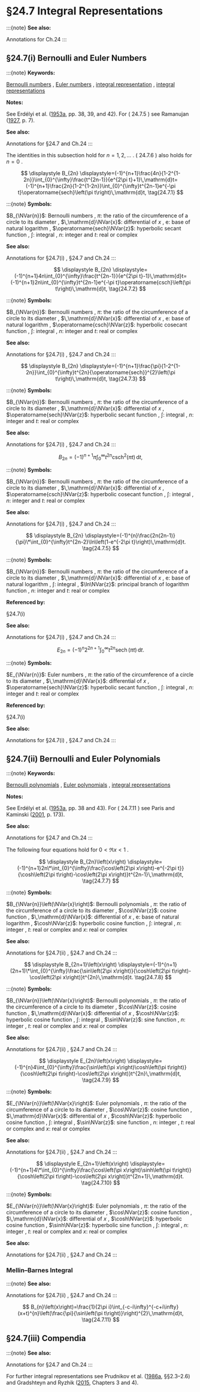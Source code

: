 # §24.7 Integral Representations

:::{note}
**See also:**

Annotations for Ch.24
:::


## §24.7(i) Bernoulli and Euler Numbers

:::{note}
**Keywords:**

[Bernoulli numbers](http://dlmf.nist.gov/search/search?q=Bernoulli%20numbers) , [Euler numbers](http://dlmf.nist.gov/search/search?q=Euler%20numbers) , [integral representation](http://dlmf.nist.gov/search/search?q=integral%20representation) , [integral representations](http://dlmf.nist.gov/search/search?q=integral%20representations)

**Notes:**

See Erdélyi et al. ([1953a](./bib/E.html#bib751 "Higher Transcendental Functions. Vol. I"), pp. 38, 39, and 42). For ( 24.7.5 ) see Ramanujan ([1927](./bib/R.html#bib1923 "Some properties of Bernoulli’s numbers (J. Indian Math. Soc. 3 (1911), 219–234.)"), p. 7).

**See also:**

Annotations for §24.7 and Ch.24
:::

The identities in this subsection hold for $n=1,2,\dotsc$ . ( 24.7.6 ) also holds for $n=0$ .

<a id="EGx1"></a>

$$
\displaystyle B_{2n} \displaystyle=(-1)^{n+1}\frac{4n}{1-2^{1-2n}}\int_{0}^{\infty}\frac{t^{2n-1}}{e^{2\pi t}+1}\,\mathrm{d}t=(-1)^{n+1}\frac{2n}{1-2^{1-2n}}\int_{0}^{\infty}t^{2n-1}e^{-\pi t}\operatorname{sech}\left(\pi t\right)\,\mathrm{d}t, \tag{24.7.1}
$$

:::{note}
**Symbols:**

$B_{\NVar{n}}$: Bernoulli numbers , $\pi$: the ratio of the circumference of a circle to its diameter , $\,\mathrm{d}\NVar{x}$: differential of $x$ , $\mathrm{e}$: base of natural logarithm , $\operatorname{sech}\NVar{z}$: hyperbolic secant function , $\int$: integral , $n$: integer and $t$: real or complex

**See also:**

Annotations for §24.7(i) , §24.7 and Ch.24
:::

$$
\displaystyle B_{2n} \displaystyle=(-1)^{n+1}4n\int_{0}^{\infty}\frac{t^{2n-1}}{e^{2\pi t}-1}\,\mathrm{d}t=(-1)^{n+1}2n\int_{0}^{\infty}t^{2n-1}e^{-\pi t}\operatorname{csch}\left(\pi t\right)\,\mathrm{d}t, \tag{24.7.2}
$$

:::{note}
**Symbols:**

$B_{\NVar{n}}$: Bernoulli numbers , $\pi$: the ratio of the circumference of a circle to its diameter , $\,\mathrm{d}\NVar{x}$: differential of $x$ , $\mathrm{e}$: base of natural logarithm , $\operatorname{csch}\NVar{z}$: hyperbolic cosecant function , $\int$: integral , $n$: integer and $t$: real or complex

**See also:**

Annotations for §24.7(i) , §24.7 and Ch.24
:::

$$
\displaystyle B_{2n} \displaystyle=(-1)^{n+1}\frac{\pi}{1-2^{1-2n}}\int_{0}^{\infty}t^{2n}{\operatorname{sech}}^{2}\left(\pi t\right)\,\mathrm{d}t, \tag{24.7.3}
$$

:::{note}
**Symbols:**

$B_{\NVar{n}}$: Bernoulli numbers , $\pi$: the ratio of the circumference of a circle to its diameter , $\,\mathrm{d}\NVar{x}$: differential of $x$ , $\operatorname{sech}\NVar{z}$: hyperbolic secant function , $\int$: integral , $n$: integer and $t$: real or complex

**See also:**

Annotations for §24.7(i) , §24.7 and Ch.24
:::

$$
\displaystyle B_{2n} \displaystyle=(-1)^{n+1}\pi\int_{0}^{\infty}t^{2n}{\operatorname{csch}}^{2}\left(\pi t\right)\,\mathrm{d}t, \tag{24.7.4}
$$

:::{note}
**Symbols:**

$B_{\NVar{n}}$: Bernoulli numbers , $\pi$: the ratio of the circumference of a circle to its diameter , $\,\mathrm{d}\NVar{x}$: differential of $x$ , $\operatorname{csch}\NVar{z}$: hyperbolic cosecant function , $\int$: integral , $n$: integer and $t$: real or complex

**See also:**

Annotations for §24.7(i) , §24.7 and Ch.24
:::

$$
\displaystyle B_{2n} \displaystyle=(-1)^{n}\frac{2n(2n-1)}{\pi}\*\int_{0}^{\infty}t^{2n-2}\ln\left(1-e^{-2\pi t}\right)\,\mathrm{d}t. \tag{24.7.5}
$$

:::{note}
**Symbols:**

$B_{\NVar{n}}$: Bernoulli numbers , $\pi$: the ratio of the circumference of a circle to its diameter , $\,\mathrm{d}\NVar{x}$: differential of $x$ , $\mathrm{e}$: base of natural logarithm , $\int$: integral , $\ln\NVar{z}$: principal branch of logarithm function , $n$: integer and $t$: real or complex

**Referenced by:**

§24.7(i)

**See also:**

Annotations for §24.7(i) , §24.7 and Ch.24
:::

$$
\displaystyle E_{2n} \displaystyle=(-1)^{n}2^{2n+1}\int_{0}^{\infty}t^{2n}\operatorname{sech}\left(\pi t\right)\,\mathrm{d}t. \tag{24.7.6}
$$

:::{note}
**Symbols:**

$E_{\NVar{n}}$: Euler numbers , $\pi$: the ratio of the circumference of a circle to its diameter , $\,\mathrm{d}\NVar{x}$: differential of $x$ , $\operatorname{sech}\NVar{z}$: hyperbolic secant function , $\int$: integral , $n$: integer and $t$: real or complex

**Referenced by:**

§24.7(i)

**See also:**

Annotations for §24.7(i) , §24.7 and Ch.24
:::


## §24.7(ii) Bernoulli and Euler Polynomials

:::{note}
**Keywords:**

[Bernoulli polynomials](http://dlmf.nist.gov/search/search?q=Bernoulli%20polynomials) , [Euler polynomials](http://dlmf.nist.gov/search/search?q=Euler%20polynomials) , [integral representations](http://dlmf.nist.gov/search/search?q=integral%20representations)

**Notes:**

See Erdélyi et al. ([1953a](./bib/E.html#bib751 "Higher Transcendental Functions. Vol. I"), pp. 38 and 43). For ( 24.7.11 ) see Paris and Kaminski ([2001](./bib/P.html#bib1845 "Asymptotics and Mellin-Barnes Integrals"), p. 173).

**See also:**

Annotations for §24.7 and Ch.24
:::

The following four equations hold for $0<\Re x<1$ .

<a id="EGx2"></a>

$$
\displaystyle B_{2n}\left(x\right) \displaystyle=(-1)^{n+1}2n\*\int_{0}^{\infty}\frac{\cos\left(2\pi x\right)-e^{-2\pi t}}{\cosh\left(2\pi t\right)-\cos\left(2\pi x\right)}t^{2n-1}\,\mathrm{d}t, \tag{24.7.7}
$$

:::{note}
**Symbols:**

$B_{\NVar{n}}\left(\NVar{x}\right)$: Bernoulli polynomials , $\pi$: the ratio of the circumference of a circle to its diameter , $\cos\NVar{z}$: cosine function , $\,\mathrm{d}\NVar{x}$: differential of $x$ , $\mathrm{e}$: base of natural logarithm , $\cosh\NVar{z}$: hyperbolic cosine function , $\int$: integral , $n$: integer , $t$: real or complex and $x$: real or complex

**See also:**

Annotations for §24.7(ii) , §24.7 and Ch.24
:::

$$
\displaystyle B_{2n+1}\left(x\right) \displaystyle=(-1)^{n+1}(2n+1)\*\int_{0}^{\infty}\frac{\sin\left(2\pi x\right)}{\cosh\left(2\pi t\right)-\cos\left(2\pi x\right)}t^{2n}\,\mathrm{d}t. \tag{24.7.8}
$$

:::{note}
**Symbols:**

$B_{\NVar{n}}\left(\NVar{x}\right)$: Bernoulli polynomials , $\pi$: the ratio of the circumference of a circle to its diameter , $\cos\NVar{z}$: cosine function , $\,\mathrm{d}\NVar{x}$: differential of $x$ , $\cosh\NVar{z}$: hyperbolic cosine function , $\int$: integral , $\sin\NVar{z}$: sine function , $n$: integer , $t$: real or complex and $x$: real or complex

**See also:**

Annotations for §24.7(ii) , §24.7 and Ch.24
:::

$$
\displaystyle E_{2n}\left(x\right) \displaystyle=(-1)^{n}4\int_{0}^{\infty}\frac{\sin\left(\pi x\right)\cosh\left(\pi t\right)}{\cosh\left(2\pi t\right)-\cos\left(2\pi x\right)}t^{2n}\,\mathrm{d}t, \tag{24.7.9}
$$

:::{note}
**Symbols:**

$E_{\NVar{n}}\left(\NVar{x}\right)$: Euler polynomials , $\pi$: the ratio of the circumference of a circle to its diameter , $\cos\NVar{z}$: cosine function , $\,\mathrm{d}\NVar{x}$: differential of $x$ , $\cosh\NVar{z}$: hyperbolic cosine function , $\int$: integral , $\sin\NVar{z}$: sine function , $n$: integer , $t$: real or complex and $x$: real or complex

**See also:**

Annotations for §24.7(ii) , §24.7 and Ch.24
:::

$$
\displaystyle E_{2n+1}\left(x\right) \displaystyle=(-1)^{n+1}4\*\int_{0}^{\infty}\frac{\cos\left(\pi x\right)\sinh\left(\pi t\right)}{\cosh\left(2\pi t\right)-\cos\left(2\pi x\right)}t^{2n+1}\,\mathrm{d}t. \tag{24.7.10}
$$

:::{note}
**Symbols:**

$E_{\NVar{n}}\left(\NVar{x}\right)$: Euler polynomials , $\pi$: the ratio of the circumference of a circle to its diameter , $\cos\NVar{z}$: cosine function , $\,\mathrm{d}\NVar{x}$: differential of $x$ , $\cosh\NVar{z}$: hyperbolic cosine function , $\sinh\NVar{z}$: hyperbolic sine function , $\int$: integral , $n$: integer , $t$: real or complex and $x$: real or complex

**See also:**

Annotations for §24.7(ii) , §24.7 and Ch.24
:::


### Mellin–Barnes Integral

:::{note}
**See also:**

Annotations for §24.7(ii) , §24.7 and Ch.24
:::


<a id="E11"></a>
$$
B_{n}\left(x\right)=\frac{1}{2\pi i}\int_{-c-i\infty}^{-c+i\infty}(x+t)^{n}\left(\frac{\pi}{\sin\left(\pi t\right)}\right)^{2}\,\mathrm{d}t, \tag{24.7.11}
$$


## §24.7(iii) Compendia

:::{note}
**See also:**

Annotations for §24.7 and Ch.24
:::

For further integral representations see Prudnikov et al. ([1986a](./bib/P.html#bib1902 "Integrals and Series: Elementary Functions, Vol. 1"), §§2.3–2.6) and Gradshteyn and Ryzhik ([2015](./bib/G.html#bib972 "Table of integrals, series, and products"), Chapters 3 and 4).
